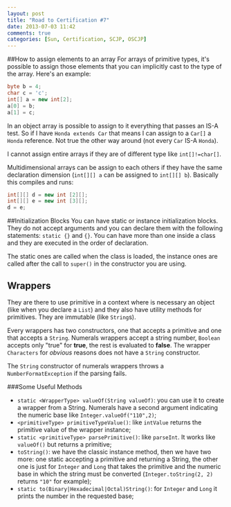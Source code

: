 ```yaml
---
layout: post
title: "Road to Certification #7"
date: 2013-07-03 11:42
comments: true
categories: [Sun, Certification, SCJP, OSCJP]
---
```

##How to assign elements to an array
For arrays of primitive types, it's possible to assign those elements that you can implicitly cast to the type of the array. Here's an example:
``` java ARRAY ASSIGNMENT EXAMPLE
byte b = 4;
char c = 'c';
int[] a = new int[2];
a[0] = b;
a[1] = c;
```
In an object array is possible to assign to it everything that passes an IS-A test. So if I have `Honda extends Car` that means I can assign to a `Car[]` a `Honda` reference. Not true the other way around (not every `Car` IS-A `Honda`).

I cannot assign entire arrays if they are of different type like `int[]!=char[]`.

Multidimensional arrays can be assign to each others if they have the same declaration dimension (`int[][] a` can be assigned to `int[][] b`). Basically this compiles and runs:
``` java ARRAY ASSIGNMENT EXAMPLE
int[][]	d = new int [2][];
int[][] e = new int [3][];			
d = e;
```
<!-- more -->
##Initialization Blocks
You can have static or instance initialization blocks. They do not accept arguments and you can declare them with the following statements: `static {}` and `{}`. You can have more than one inside a class and they are executed in the order of declaration.

The static ones are called when the class is loaded, the instance ones are called after the call to `super()` in the constructor you are using.
## Wrappers

They are there to use primitive in a context where is necessary an object (like when you declare a `List`) and they also have utility methods for primitives. They are immutable (like `String`s).

Every wrappers has two constructors, one that accepts a primitive and one that accepts a `String`. Numerals wrappers accept a string number, `Boolean` accepts only "true" for **true**, the rest is evaluated to **false**. The wrapper `Characters` for *obvious* reasons does not have a `String` constructor.

The `String` constructor of numerals wrappers throws a `NumberFormatException` if the parsing fails.

###Some Useful Methods

* `static <WrapperType> valueOf(String valueOf)`: you can use it to create a wrapper from a String. Numerals have a second argument indicating the numeric base like `Integer.valueOf("110",2)`;
* `<primitiveType> primitiveTypeValue()`: like `intValue` returns the primitive value of the wrapper instance; 
* `static <primitiveType> parsePrimitive()`: like `parseInt`. It works like `valueOf()` but returns a primitive;
* `toString()`: we have the classic instance method, then we have two more: one static accepting a primitive and returning a String, the other one is just for `Integer` and `Long` that takes the primitive and the numeric base in which the string must be converted (`Integer.toString(2, 2)` returns `"10"` for example);
* `static to(Binary|Hexadecimal|Octal)String()`: for `Integer` and `Long` it prints the number in the requested base; 
